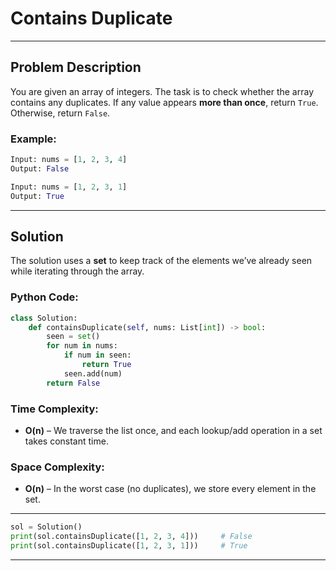 
# Contains Duplicate

---

## Problem Description

You are given an array of integers. The task is to check whether the array contains any duplicates. If any value appears **more than once**, return `True`. Otherwise, return `False`.

### Example:

```python
Input: nums = [1, 2, 3, 4]
Output: False

Input: nums = [1, 2, 3, 1]
Output: True
```

---

## Solution

The solution uses a **set** to keep track of the elements we’ve already seen while iterating through the array.

### Python Code:

```python
class Solution:
    def containsDuplicate(self, nums: List[int]) -> bool:
        seen = set()
        for num in nums:
            if num in seen:
                return True
            seen.add(num)
        return False
```

### Time Complexity:

* **O(n)** – We traverse the list once, and each lookup/add operation in a set takes constant time.

### Space Complexity:

* **O(n)** – In the worst case (no duplicates), we store every element in the set.

---

```python
sol = Solution()
print(sol.containsDuplicate([1, 2, 3, 4]))     # False
print(sol.containsDuplicate([1, 2, 3, 1]))     # True
```

---


